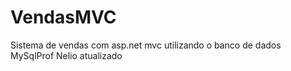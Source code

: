 # VendasMVC
Sistema de vendas com asp.net mvc utilizando o banco de dados MySqlProf Nelio
atualizado
